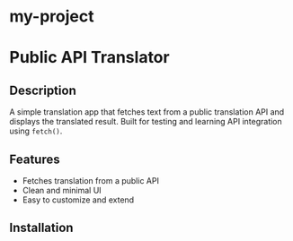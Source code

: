 # my-project
# Public API Translator

## Description
A simple translation app that fetches text from a public translation API and displays the translated result. Built for testing and learning API integration using `fetch()`.

## Features
- Fetches translation from a public API  
- Clean and minimal UI  
- Easy to customize and extend  

## Installation
```bash
